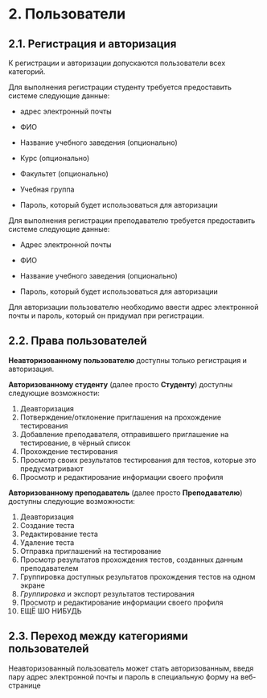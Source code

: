 
# 2. Пользователи


## 2.1. Регистрация и авторизация

К регистрации и авторизации допускаются пользователи всех категорий.

Для выполнения регистрации студенту требуется предоставить системе
следующие данные:

-   адрес электронный почты

-   ФИО

-   Название учебного заведения (опционально)

-   Курс (опционально)

-   Факультет (опционально)

-   Учебная группа

-   Пароль, который будет использоваться для авторизации

Для выполнения регистрации преподавателю требуется предоставить системе
следующие данные:

-   Адрес электронной почты

-   ФИО

-   Название учебного заведения (опционально)

-   Пароль, который будет использоваться для авторизации

Для авторизации пользователю необходимо ввести адрес электронной почты и
пароль, который он придумал при регистрации.

## 2.2. Права пользователей

**Неавторизованному пользователю** доступны только регистрация и авторизация.

**Авторизованному студенту** (далее просто **Студенту**) доступны следующие возможности:

1. Деавторизация
2. Потверждение/отклонение приглашения на прохождение тестирования
6. Добавление преподавателя, отправившего приглашение на тестирование, в чёрный список
3. Прохождение тестирования
4. Просмотр своих результатов тестирования для тестов, которые это предусматривают
5. Просмотр и редактирование информации своего профиля

**Авторизованному преподаватель** (далее просто **Преподавателю**) доступны следующие возможности:

1. Деавторизация
2. Создание теста
3. Редактирование теста
4. Удаление теста
5. Отправка приглашений на тестирование
6. Просмотр результатов прохождения тестов, созданных данным преподавателем
8. Группировка доступных результатов прохождения тестов на одном экране
7. *Группировка* и экспорт результатов тестирования
8. Просмотр и редактирование информации своего профиля
9. ЕЩЁ ШО НИБУДЬ

## 2.3. Переход между категориями пользователей

Неавторизованный пользователь может стать авторизованным, введя пару адрес электронной почты и пароль в специальную форму на веб-странице
